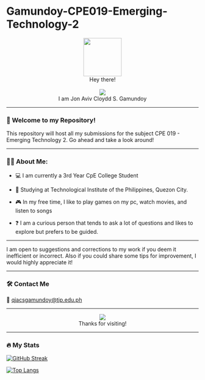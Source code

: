 # Gamundoy-CPE019-Emerging-Technology-2
<div id="header" align="center">
  <img src="https://media.giphy.com/media/M9gbBd9nbDrOTu1Mqx/giphy.gif" width="100"/>
</div>

<div id="badges" align="center">
  <img src="https://komarev.com/ghpvc/?username=Cloydd&style=flat-square&color=blue" alt=""/>
</div>

<div id="greetings" align="center">
  Hey there!
</div>

<div align="center">
  <br>
  <img src="https://media.giphy.com/media/v1.Y2lkPTc5MGI3NjExcjd2M3lvNWxndWtycWZxbjVxY2U3am1seG8ydzlhdHE2dGd2c29uYiZlcD12MV9pbnRlcm5hbF9naWZfYnlfaWQmY3Q9Zw/RGeIAO32lLNzK0Kzpr/giphy.gif"/>
  <br>
  I am Jon Aviv Cloydd S. Gamundoy
</div>

---
### 🎒 Welcome to my Repository!
This repository will host all my submissions for the subject CPE 019 - Emerging Technology 2. Go ahead and take a look around!

---


### 👨‍💻 About Me:

- 💻 I am currently a 3rd Year CpE College Student

- 🏫 Studying at Technological Institute of the Philippines, Quezon City.

- 🎮 In my free time, I like to play games on my pc, watch movies, and listen to songs
    
- ❓ I am a curious person that tends to ask a lot of questions and likes to explore but prefers to be guided.
---

I am open to suggestions and corrections to my work if you deem it inefficient or incorrect.
Also if you could share some tips for improvement, I would highly appreciate it!

---
### 🛠️ Contact Me
📧 qjacsgamundoy@tip.edu.ph

---

<div align="center">
  <img src="https://media.giphy.com/media/v1.Y2lkPTc5MGI3NjExODVtbmJjdHVtcmdva3JsYTkwdHlzcHhocGQ1eW5obHhsbDJ5ZGp4eiZlcD12MV9pbnRlcm5hbF9naWZfYnlfaWQmY3Q9Zw/MFD0YqocHq1HoRZnBi/giphy.gif">
  <br>
  Thanks for visiting!
</div>


---
### 🔥 My Stats

[![GitHub Streak](http://github-readme-streak-stats.herokuapp.com?user=Cloydd&theme=highcontrast&border_radius=15)](https://git.io/streak-stats)


[![Top Langs](https://github-readme-stats.vercel.app/api/top-langs/?username=Cloydd&layout=compact&theme=vision-friendly-dark)](https://github.com/anuraghazra/github-readme-stats)

